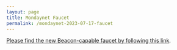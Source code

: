```yaml
---
layout: page
title: Mondaynet Faucet
permalink: /mondaynet-2023-07-17-faucet
---
```


[Please find the new Beacon-capable faucet by following this link](https://faucet.mondaynet-2023-07-17.teztnets.xyz).
